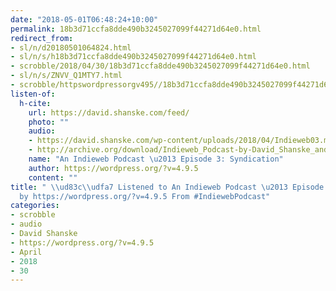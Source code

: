 ```yaml
---
date: "2018-05-01T06:48:24+10:00"
permalink: 18b3d71ccfa8dde490b3245027099f44271d64e0.html
redirect_from:
- sl/n/d20180501064824.html
- sl/n/s/h18b3d71ccfa8dde490b3245027099f44271d64e0.html
- scrobble/2018/04/30/18b3d71ccfa8dde490b3245027099f44271d64e0.html
- sl/n/s/ZNVV_Q1MTY7.html
- scrobble/httpswordpressorgv495//18b3d71ccfa8dde490b3245027099f44271d64e0.html
listen-of:
  h-cite:
    url: https://david.shanske.com/feed/
    photo: ""
    audio:
    - https://david.shanske.com/wp-content/uploads/2018/04/Indieweb03.mp3
    - http://archive.org/download/Indieweb_Podcast-by-David_Shanske_and_Chris_Aldrich/Indieweb03.mp3
    name: "An Indieweb Podcast \u2013 Episode 3: Syndication"
    author: https://wordpress.org/?v=4.9.5
    content: ""
title: " \\ud83c\\udfa7 Listened to An Indieweb Podcast \u2013 Episode 3: Syndication
  by https://wordpress.org/?v=4.9.5 From #IndiewebPodcast"
categories:
- scrobble
- audio
- David Shanske
- https://wordpress.org/?v=4.9.5
- April
- 2018
- 30
---
```

